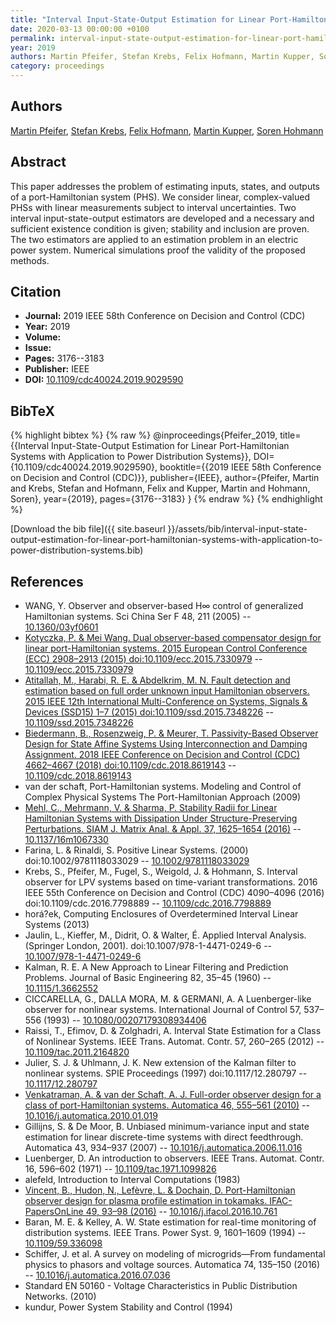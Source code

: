 ```yaml
---
title: "Interval Input-State-Output Estimation for Linear Port-Hamiltonian Systems with Application to Power Distribution Systems"
date: 2020-03-13 00:00:00 +0100
permalink: interval-input-state-output-estimation-for-linear-port-hamiltonian-systems-with-application-to-power-distribution-systems
year: 2019
authors: Martin Pfeifer, Stefan Krebs, Felix Hofmann, Martin Kupper, Soren Hohmann
category: proceedings
---
```

 
## Authors
[Martin Pfeifer](authors/martin-pfeifer), [Stefan Krebs](authors/stefan-krebs), [Felix Hofmann](authors/felix-hofmann), [Martin Kupper](authors/martin-kupper), [Soren Hohmann](authors/soren-hohmann)
 
## Abstract
This paper addresses the problem of estimating inputs, states, and outputs of a port-Hamiltonian system (PHS). We consider linear, complex-valued PHSs with linear measurements subject to interval uncertainties. Two interval input-state-output estimators are developed and a necessary and sufficient existence condition is given; stability and inclusion are proven. The two estimators are applied to an estimation problem in an electric power system. Numerical simulations proof the validity of the proposed methods.
 
## Citation
- **Journal:** 2019 IEEE 58th Conference on Decision and Control (CDC)
- **Year:** 2019
- **Volume:** 
- **Issue:** 
- **Pages:** 3176--3183
- **Publisher:** IEEE
- **DOI:** [10.1109/cdc40024.2019.9029590](https://doi.org/10.1109/cdc40024.2019.9029590)
 
## BibTeX
{% highlight bibtex %}
{% raw %}
@inproceedings{Pfeifer_2019,
  title={{Interval Input-State-Output Estimation for Linear Port-Hamiltonian Systems with Application to Power Distribution Systems}},
  DOI={10.1109/cdc40024.2019.9029590},
  booktitle={{2019 IEEE 58th Conference on Decision and Control (CDC)}},
  publisher={IEEE},
  author={Pfeifer, Martin and Krebs, Stefan and Hofmann, Felix and Kupper, Martin and Hohmann, Soren},
  year={2019},
  pages={3176--3183}
}
{% endraw %}
{% endhighlight %}
 
[Download the bib file]({{ site.baseurl }}/assets/bib/interval-input-state-output-estimation-for-linear-port-hamiltonian-systems-with-application-to-power-distribution-systems.bib)
 
## References
- WANG, Y. Observer and observer-based H∞ control of generalized Hamiltonian systems. Sci China Ser F 48, 211 (2005) -- [10.1360/03yf0601](https://doi.org/10.1360/03yf0601)
- [Kotyczka, P. & Mei Wang. Dual observer-based compensator design for linear port-Hamiltonian systems. 2015 European Control Conference (ECC) 2908–2913 (2015) doi:10.1109/ecc.2015.7330979](dual-observer-based-compensator-design-for-linear-port-hamiltonian-systems) -- [10.1109/ecc.2015.7330979](https://doi.org/10.1109/ecc.2015.7330979)
- [Atitallah, M., Harabi, R. E. & Abdelkrim, M. N. Fault detection and estimation based on full order unknown input Hamiltonian observers. 2015 IEEE 12th International Multi-Conference on Systems, Signals &amp; Devices (SSD15) 1–7 (2015) doi:10.1109/ssd.2015.7348226](fault-detection-and-estimation-based-on-full-order-unknown-input-hamiltonian-observers) -- [10.1109/ssd.2015.7348226](https://doi.org/10.1109/ssd.2015.7348226)
- [Biedermann, B., Rosenzweig, P. & Meurer, T. Passivity-Based Observer Design for State Affine Systems Using Interconnection and Damping Assignment. 2018 IEEE Conference on Decision and Control (CDC) 4662–4667 (2018) doi:10.1109/cdc.2018.8619143](passivity-based-observer-design-for-state-affine-systems-using-interconnection-and-damping-assignment) -- [10.1109/cdc.2018.8619143](https://doi.org/10.1109/cdc.2018.8619143)
- van der schaft, Port-Hamiltonian systems. Modeling and Control of Complex Physical Systems The Port-Hamiltonian Approach (2009)
- [Mehl, C., Mehrmann, V. & Sharma, P. Stability Radii for Linear Hamiltonian Systems with Dissipation Under Structure-Preserving Perturbations. SIAM J. Matrix Anal. &amp; Appl. 37, 1625–1654 (2016)](stability-radii-for-linear-hamiltonian-systems-with-dissipation-under-structure-preserving-perturbations) -- [10.1137/16m1067330](https://doi.org/10.1137/16m1067330)
- Farina, L. & Rinaldi, S. Positive Linear Systems. (2000) doi:10.1002/9781118033029 -- [10.1002/9781118033029](https://doi.org/10.1002/9781118033029)
- Krebs, S., Pfeifer, M., Fugel, S., Weigold, J. & Hohmann, S. Interval observer for LPV systems based on time-variant transformations. 2016 IEEE 55th Conference on Decision and Control (CDC) 4090–4096 (2016) doi:10.1109/cdc.2016.7798889 -- [10.1109/cdc.2016.7798889](https://doi.org/10.1109/cdc.2016.7798889)
- horá?ek, Computing Enclosures of Overdetermined Interval Linear Systems (2013)
- Jaulin, L., Kieffer, M., Didrit, O. & Walter, É. Applied Interval Analysis. (Springer London, 2001). doi:10.1007/978-1-4471-0249-6 -- [10.1007/978-1-4471-0249-6](https://doi.org/10.1007/978-1-4471-0249-6)
- Kalman, R. E. A New Approach to Linear Filtering and Prediction Problems. Journal of Basic Engineering 82, 35–45 (1960) -- [10.1115/1.3662552](https://doi.org/10.1115/1.3662552)
- CICCARELLA, G., DALLA MORA, M. & GERMANI, A. A Luenberger-like observer for nonlinear systems. International Journal of Control 57, 537–556 (1993) -- [10.1080/00207179308934406](https://doi.org/10.1080/00207179308934406)
- Raissi, T., Efimov, D. & Zolghadri, A. Interval State Estimation for a Class of Nonlinear Systems. IEEE Trans. Automat. Contr. 57, 260–265 (2012) -- [10.1109/tac.2011.2164820](https://doi.org/10.1109/tac.2011.2164820)
- Julier, S. J. & Uhlmann, J. K. New extension of the Kalman filter to nonlinear systems. SPIE Proceedings (1997) doi:10.1117/12.280797 -- [10.1117/12.280797](https://doi.org/10.1117/12.280797)
- [Venkatraman, A. & van der Schaft, A. J. Full-order observer design for a class of port-Hamiltonian systems. Automatica 46, 555–561 (2010)](full-order-observer-design-for-a-class-of-port-hamiltonian-systems) -- [10.1016/j.automatica.2010.01.019](https://doi.org/10.1016/j.automatica.2010.01.019)
- Gillijns, S. & De Moor, B. Unbiased minimum-variance input and state estimation for linear discrete-time systems with direct feedthrough. Automatica 43, 934–937 (2007) -- [10.1016/j.automatica.2006.11.016](https://doi.org/10.1016/j.automatica.2006.11.016)
- Luenberger, D. An introduction to observers. IEEE Trans. Automat. Contr. 16, 596–602 (1971) -- [10.1109/tac.1971.1099826](https://doi.org/10.1109/tac.1971.1099826)
- alefeld, Introduction to Interval Computations (1983)
- [Vincent, B., Hudon, N., Lefèvre, L. & Dochain, D. Port-Hamiltonian observer design for plasma profile estimation in tokamaks. IFAC-PapersOnLine 49, 93–98 (2016)](port-hamiltonian-observer-design-for-plasma-profile-estimation-in-tokamaks) -- [10.1016/j.ifacol.2016.10.761](https://doi.org/10.1016/j.ifacol.2016.10.761)
- Baran, M. E. & Kelley, A. W. State estimation for real-time monitoring of distribution systems. IEEE Trans. Power Syst. 9, 1601–1609 (1994) -- [10.1109/59.336098](https://doi.org/10.1109/59.336098)
- Schiffer, J. et al. A survey on modeling of microgrids—From fundamental physics to phasors and voltage sources. Automatica 74, 135–150 (2016) -- [10.1016/j.automatica.2016.07.036](https://doi.org/10.1016/j.automatica.2016.07.036)
- Standard EN 50160 - Voltage Characteristics in Public Distribution Networks. (2010)
- kundur, Power System Stability and Control (1994)

